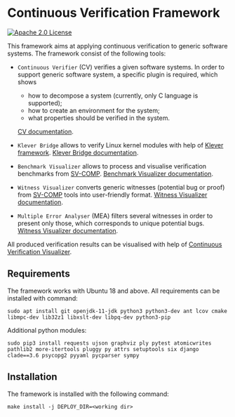 # Continuous Verification Framework

[![Apache 2.0 License](https://img.shields.io/badge/license-Apache--2-brightgreen.svg)](https://www.apache.org/licenses/LICENSE-2.0)

This framework aims at applying continuous verification to generic software systems.
The framework consist of the following tools:
- `Continuous Verifier` (CV) verifies a given software systems. In order to support generic 
software system, a specific plugin is required, which shows
  - how to decompose a system (currently, only C language is supported);
  - how to create an environment for the system;
  - what properties should be verified in the system.

  [CV documentation](docs/cv.md).
- `Klever Bridge` allows to verify Linux kernel modules with help of [Klever framework](https://github.com/ldv-klever/klever).
[Klever Bridge documentation](docs/klever_bridge.md).
- `Benchmark Visualizer` allows to process and visualise verification benchmarks from [SV-COMP](https://sv-comp.sosy-lab.org).
[Benchmark Visualizer documentation](docs/benchmark_visualizer.md).
- `Witness Visualizer` converts generic witnesses (potential bug or proof) from [SV-COMP](https://sv-comp.sosy-lab.org) tools into user-friendly format.
[Witness Visualizer documentation](docs/witness_visualizer.md).
- `Multiple Error Analyser` (MEA) filters several witnesses in order to present only those, which corresponds to unique potential bugs.
[Witness Visualizer documentation](docs/mea.md).

All produced verification results can be visualised with help of [Continuous Verification Visualizer](https://github.com/vmordan/cvv).

## Requirements

The framework works with Ubuntu 18 and above.
All requirements can be installed with command:

```shell
sudo apt install git openjdk-11-jdk python3 python3-dev ant lcov cmake libmpc-dev lib32z1 libxslt-dev libpq-dev python3-pip
```

Additional python modules:

```shell
sudo pip3 install requests ujson graphviz ply pytest atomicwrites pathlib2 more-itertools pluggy py attrs setuptools six django clade==3.6 psycopg2 pyyaml pycparser sympy
```

## Installation

The framework is installed with the following command:
```
make install -j DEPLOY_DIR=<working dir>
```
